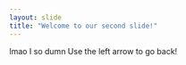 ```yaml
---
layout: slide
title: "Welcome to our second slide!"
---
```

lmao I so dumn
Use the left arrow to go back!
